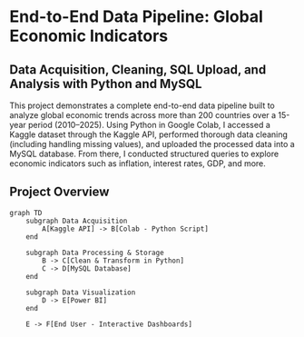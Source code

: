 # End-to-End Data Pipeline: Global Economic Indicators

## Data Acquisition, Cleaning, SQL Upload, and Analysis with Python and MySQL

This project demonstrates a complete end-to-end data pipeline built to analyze global economic trends across more than 200 countries over a 15-year period (2010–2025). Using Python in Google Colab, I accessed a Kaggle dataset through the Kaggle API, performed thorough data cleaning (including handling missing values), and uploaded the processed data into a MySQL database. From there, I conducted structured queries to explore economic indicators such as inflation, interest rates, GDP, and more.

## Project Overview

```mermaid
graph TD
    subgraph Data Acquisition
        A[Kaggle API] -> B[Colab - Python Script]
    end

    subgraph Data Processing & Storage
        B -> C[Clean & Transform in Python]
        C -> D[MySQL Database]
    end

    subgraph Data Visualization
        D -> E[Power BI]
    end

    E -> F[End User - Interactive Dashboards]

